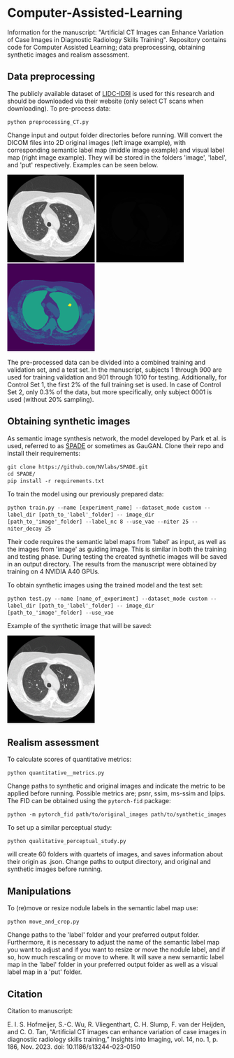 # Computer-Assisted-Learning
Information for the manuscript: "Artificial CT Images can Enhance Variation of Case Images in Diagnostic Radiology Skills Training". 
Repository contains code for Computer Assisted Learning; data preprocessing, obtaining synthetic images and realism assessment.

## Data preprocessing
The publicly available dataset of [LIDC-IDRI](https://wiki.cancerimagingarchive.net/display/Public/LIDC-IDRI) is used for this research and should be downloaded via their website (only select CT scans when downloading). To pre-process data:

```
python preprocessing_CT.py
```

Change input and output folder directories before running. Will convert the DICOM files into 2D original images (left image example), with corresponding semantic label map (middle image example) and visual label map (right image example). They will be stored in the folders 'image', 'label', and 'put' respectively. Examples can be seen below.

<img src="figures/LIDC-IDRI-0994-119_GT.jpg" width="200" />   <img src="figures/LIDC-IDRI-0994-119_numlab.png" width="200" />   <img src="figures/LIDC-IDRI-0994-119.png" width="200" />  

The pre-processed data can be divided into a combined training and validation set, and a test set. In the manuscript, subjects 1 through 900 are used for training validation and 901 through 1010 for testing. Additionally, for Control Set 1, the first 2% of the full training set is used. In case of Control Set 2, only 0.3% of the data, but more specifically, only subject 0001 is used (without 20% sampling).

## Obtaining synthetic images
As semantic image synthesis network, the model developed by Park et al. is used, referred to as [SPADE](https://github.com/NVlabs/SPADE) or sometimes as GauGAN. Clone their repo and install their requirements:

``` 
git clone https://github.com/NVlabs/SPADE.git
cd SPADE/
pip install -r requirements.txt
```

To train the model using our previously prepared data:

```
python train.py --name [experiment_name] --dataset_mode custom --label_dir [path_to_'label'_folder] -- image_dir [path_to_'image'_folder] --label_nc 8 --use_vae --niter 25 --niter_decay 25
```

Their code requires the semantic label maps from 'label' as input, as well as the images from 'image' as guiding image. This is similar in both the training and testing phase. During testing the created synthetic images will be saved in an output directory. The results from the manuscript were obtained by training on 4 NVIDIA A40 GPUs.

To obtain synthetic images using the trained model and the test set:

```
python test.py --name [name_of_experiment] --dataset_mode custom --label_dir [path_to_'label'_folder] -- image_dir [path_to_'image'_folder] --use_vae
```

Example of the synthetic image that will be saved:

<img src="figures/LIDC-IDRI-0994-119_syn.png" width="200" />

## Realism assessment
To calculate scores of quantitative metrics:

```
python quantitative__metrics.py
```

Change paths to synthetic and original images and indicate the metric to be applied before running. Possible metrics are; psnr, ssim, ms-ssim and lpips. The FID can be obtained using the `pytorch-fid` package:

```
python -m pytorch_fid path/to/original_images path/to/synthetic_images
```

To set up a similar perceptual study:

```
python qualitative_perceptual_study.py
```

will create 60 folders with quartets of images, and saves information about their origin as .json. Change paths to output directory, and original and synthetic images before running.

## Manipulations
To (re)move or resize nodule labels in the semantic label map use:

```
python move_and_crop.py
```

Change paths to the 'label' folder and your preferred output folder. Furthermore, it is necessary to adjust the name of the semantic label map you want to adjust and if you want to resize or move the nodule label, and if so, how much rescaling or move to where. It will save a new semantic label map in the 'label' folder in your preferred output folder as well as a visual label map in a 'put' folder.

## Citation

Citation to manuscript: 

E. I. S. Hofmeijer, S.-C. Wu, R. Vliegenthart, C. H. Slump, F. van der Heijden,
and C. O. Tan, “Artificial CT images can enhance variation of case images in
diagnostic radiology skills training,” Insights into Imaging, vol. 14, no. 1, p. 186,
Nov. 2023. doi: 10.1186/s13244-023-0150
